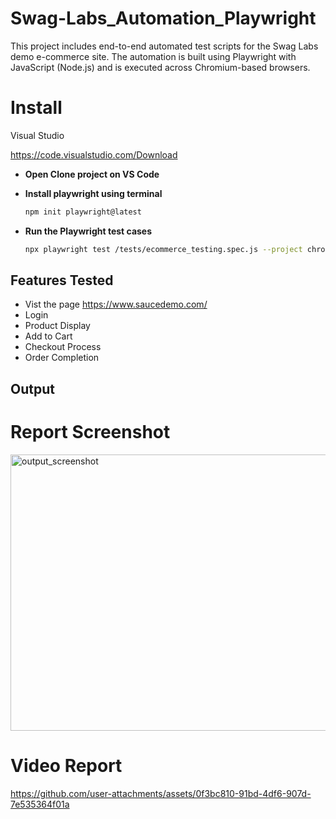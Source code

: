 # Swag-Labs_Automation_Playwright
This project includes end-to-end automated test scripts for the Swag Labs demo e-commerce site. The automation is built using Playwright with JavaScript (Node.js) and is executed across Chromium-based browsers.

# Install
Visual Studio

https://code.visualstudio.com/Download

- **Open Clone project on VS Code**

- **Install playwright using terminal**

  ```bash
  npm init playwright@latest
  
- **Run the Playwright test cases**

    ```bash
  npx playwright test /tests/ecommerce_testing.spec.js --project chromium --headed

## **Features Tested**
- Vist the page https://www.saucedemo.com/
- Login
- Product Display 
- Add to Cart 
- Checkout Process
- Order Completion
## **Output**
# Report Screenshot
 
<img width="1906" height="442" alt="output_screenshot" src="https://github.com/user-attachments/assets/cf4e7782-51b3-487c-8202-e7633f056a51" />

# Video Report

https://github.com/user-attachments/assets/0f3bc810-91bd-4df6-907d-7e535364f01a


